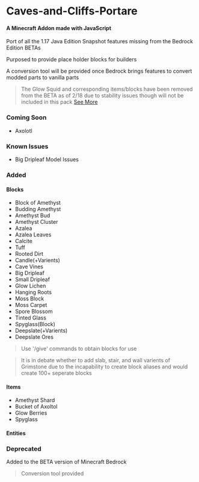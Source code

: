 # Caves-and-Cliffs-Portare
#### A Minecraft Addon made with JavaScript

Port of all the 1.17 Java Edition Snapshot features missing from the Bedrock Edition BETAs

Purposed to provide place holder blocks for builders

A conversion tool will be provided once Bedrock brings features to convert modded parts to vanilla parts
> The Glow Squid and corresponding items/blocks have been removed from the BETA as of 2/18 due to stability issues though will not be included in this pack [See More](https://feedback.minecraft.net/hc/en-us/articles/360057279331)

### Coming Soon
- Axolotl

### Known Issues
- Big Dripleaf Model Issues

### Added

#### Blocks
- Block of Amethyst
- Budding Amethyst
- Amethyst Bud
- Amethyst Cluster
- Azalea
- Azalea Leaves
- Calcite
- Tuff
- Rooted Dirt
- Candle(+Varients)
- Cave Vines
- Big Dripleaf
- Small Dripleaf
- Glow Lichen
- Hanging Roots
- Moss Block
- Moss Carpet
- Spore Blossom
- Tinted Glass
- Spyglass(Block)
- Deepslate(+Varients)
- Deepslate Ores
> Use '/give' commands to obtain blocks for use

> It is in debate whether to add slab, stair, and wall varients of Grimstone due to the incapability to create block aliases and would create 100+ seperate blocks

#### Items
- Amethyst Shard
- Bucket of Axoltol
- Glow Berries
- Spyglass

#### Entities 

### Deprecated
Added to the BETA version of Minecraft Bedrock
> Conversion tool provided